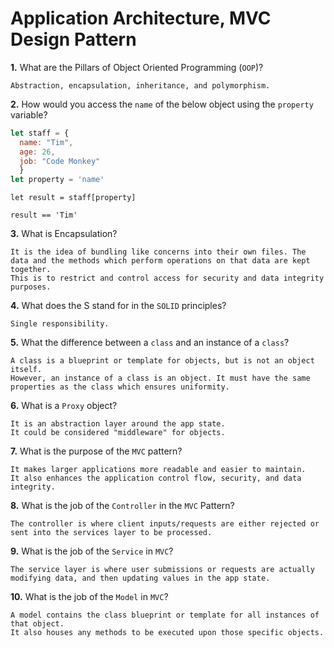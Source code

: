 # Application Architecture, MVC Design Pattern

**1.** What are the Pillars of Object Oriented Programming (`OOP`)?
<!-- enter you answer in the space below -->
```
Abstraction, encapsulation, inheritance, and polymorphism.
```
**2.** How would you access the `name` of the below object using the `property` variable?
```js
let staff = {
  name: "Tim",
  age: 26,
  job: "Code Monkey"
  }
let property = 'name'
```
<!-- enter you answer in the space below -->
```
let result = staff[property]

result == 'Tim'
```
**3.** What is Encapsulation?
<!-- enter you answer in the space below -->
```
It is the idea of bundling like concerns into their own files. The data and the methods which perform operations on that data are kept together. 
This is to restrict and control access for security and data integrity purposes.
```
**4.** What does the S stand for in the `SOLID` principles?
<!-- enter you answer in the space below -->
```
Single responsibility.
```
**5.** What the difference between a `class` and an instance of a `class`?
<!-- enter you answer in the space below -->
```
A class is a blueprint or template for objects, but is not an object itself.
However, an instance of a class is an object. It must have the same properties as the class which ensures uniformity.
```
**6.** What is a `Proxy` object?
<!-- enter you answer in the space below -->
```
It is an abstraction layer around the app state. 
It could be considered "middleware" for objects. 
```

**7.** What is the purpose of the `MVC` pattern?
<!-- enter you answer in the space below -->
```
It makes larger applications more readable and easier to maintain.
It also enhances the application control flow, security, and data integrity.
```
**8.** What is the job of the `Controller` in the `MVC` Pattern?
<!-- enter you answer in the space below -->
```
The controller is where client inputs/requests are either rejected or sent into the services layer to be processed.

```

**9.** What is the job of the `Service` in `MVC`?
<!-- enter you answer in the space below -->
```
The service layer is where user submissions or requests are actually modifying data, and then updating values in the app state. 
```
**10.** What is the job of the `Model` in `MVC`?
<!-- enter you answer in the space below -->
```
A model contains the class blueprint or template for all instances of that object.
It also houses any methods to be executed upon those specific objects.
```
